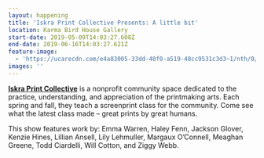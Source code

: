 ```yaml
---
layout: happening
title: 'Iskra Print Collective Presents: A little bit'
location: Karma Bird House Gallery
start-date: 2019-05-09T14:03:27.608Z
end-date: 2019-06-16T14:03:27.621Z
feature-image:
  - 'https://ucarecdn.com/e4a83005-33dd-40f0-a519-48cc9531c3d3~1/nth/0/'
images: ''
---
```

<a href="http://iskraprint.com/" target="_blank">**Iskra Print Collective**</a> is a nonprofit community space dedicated to the practice, understanding, and appreciation of the printmaking arts. Each spring and fall, they teach a screenprint class for the community. Come see what the latest class made – great prints by great humans.

This show features work by: Emma Warren, Haley Fenn, Jackson Glover, Kenzie Hines, Lillian Ansell, Lily Lehmuller, Margaux O’Connell, Meaghan Greene, Todd Ciardelli, Will Cotton, and Ziggy Webb.
